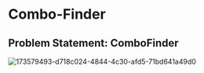 # Combo-Finder
## Problem Statement: ComboFinder

![173579493-d718c024-4844-4c30-afd5-71bd641a49d0](https://github.com/shadabmalikcse/Combo-Finder/assets/135145790/32f6d388-30c0-437d-9085-5d3cd9ca5462)
